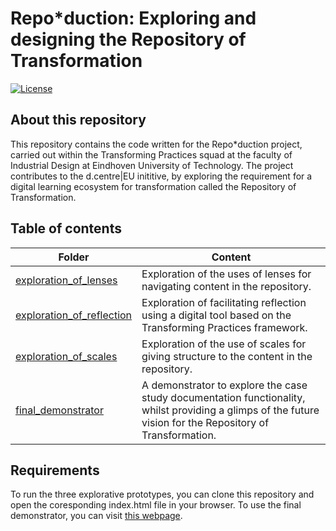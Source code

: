 # Repo*duction: Exploring and designing the Repository of Transformation
 
[![License](https://img.shields.io/badge/License-BSD%203--Clause-blue.svg)](https://opensource.org/licenses/BSD-3-Clause)
 
## About this repository
This repository contains the code written for the Repo*duction project, carried out within the
Transforming Practices squad at the faculty of
Industrial Design at Eindhoven University of Technology. The project contributes to the d.centre|EU inititive, by exploring the requirement for a digital learning ecosystem for transformation called the Repository of Transformation.

## Table of contents
Folder | Content
--- | ---
[exploration_of_lenses](exploration_of_lenses) | Exploration of the uses of lenses for navigating content in the repository.
[exploration_of_reflection](exploration_of-reflection) | Exploration of facilitating reflection using a digital tool based on the Transforming Practices framework.
[exploration_of_scales](exploration_of_scales) | Exploration of the use of scales for giving structure to the content in the repository.
[final_demonstrator](final_demonstrator) | A demonstrator to explore the case study documentation functionality, whilst providing a glimps of the future vision for the Repository of Transformation.

## Requirements
To run the three explorative prototypes, you can clone this repository and open the coresponding index.html file in your browser.
To use the final demonstrator, you can visit [this webpage](https://repo-duction.vercel.app).
